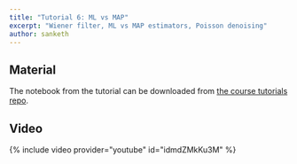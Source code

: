 ```yaml
---
title: "Tutorial 6: ML vs MAP"
excerpt: "Wiener filter, ML vs MAP estimators, Poisson denoising"
author: sanketh
---
```


## Material

The notebook from the tutorial can be downloaded from
[the course tutorials repo](https://github.com/vistalab-technion/cs236860-tutorials).

## Video

{% include video provider="youtube" id="idmdZMkKu3M" %}
